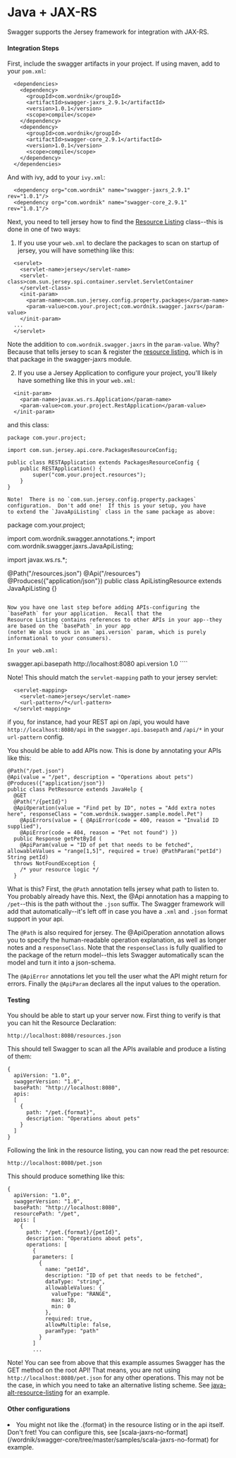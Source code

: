 Java + JAX-RS
==========

Swagger supports the Jersey framework for integration with JAX-RS.

#### Integration Steps

First, include the swagger artifacts in your project.  If using maven, add to your `pom.xml`:

````
  <dependencies>
    <dependency>
      <groupId>com.wordnik</groupId>
      <artifactId>swagger-jaxrs_2.9.1</artifactId>
      <version>1.0.1</version>
      <scope>compile</scope>
    </dependency>
    <dependency>
      <groupId>com.wordnik</groupId>
      <artifactId>swagger-core_2.9.1</artifactId>
      <version>1.0.1</version>
      <scope>compile</scope>
    </dependency>
  </dependencies>
````

And with ivy, add to your `ivy.xml`:

````
  <dependency org="com.wordnik" name="swagger-jaxrs_2.9.1" rev="1.0.1"/>
  <dependency org="com.wordnik" name="swagger-core_2.9.1" rev="1.0.1"/>
````

Next, you need to tell jersey how to find the [Resource Listing](Resource-Listing) class--this is done in one of
two ways:

1.  If you use your `web.xml` to declare the packages to scan on startup of jersey, you will have something like this:

````
  <servlet>
    <servlet-name>jersey</servlet-name>
    <servlet-class>com.sun.jersey.spi.container.servlet.ServletContainer
    </servlet-class>
    <init-param>
      <param-name>com.sun.jersey.config.property.packages</param-name>
      <param-value>com.your.project;com.wordnik.swagger.jaxrs</param-value>
    </init-param>
  ...
  </servlet>
````

Note the addition to `com.wordnik.swagger.jaxrs` in the `param-value`.  Why?  Because that tells jersey to scan &
register the [resource listing](/wordnik/swagger-core/blob/master/modules/swagger-jaxrs/src/main/scala/com/wordnik/swagger/jaxrs/ApiListing.scala), which is in that package in the swagger-jaxrs module.

2.  If you use a Jersey Application to configure your project, you'll likely have something like this in your `web.xml`:

````
  <init-param>
    <param-name>javax.ws.rs.Application</param-name>
    <param-value>com.your.project.RestApplication</param-value>
  </init-param>
````

and this class:
````
package com.your.project;

import com.sun.jersey.api.core.PackagesResourceConfig;

public class RESTApplication extends PackagesResourceConfig {
	public RESTApplication() {
		super("com.your.project.resources");
	}
}

Note!  There is no `com.sun.jersey.config.property.packages` configuration.  Don't add one!  If this is your setup, you have
to extend the `JavaApiListing` class in the same package as above:

````
package com.your.project;

import com.wordnik.swagger.annotations.*;
import com.wordnik.swagger.jaxrs.JavaApiListing;

import javax.ws.rs.*;

@Path("/resources.json")
@Api("/resources")
@Produces({"application/json"})
public class ApiListingResource extends JavaApiListing {}
````

Now you have one last step before adding APIs-configuring the `basePath` for your application.  Recall that the
Resource Listing contains references to other APIs in your app--they are based on the `basePath` in your app
(note! We also snuck in an `api.version` param, which is purely informational to your consumers).

In your web.xml:

````
  <init-param>
    <param-name>swagger.api.basepath</param-name>
    <param-value>http://localhost:8080</param-value>
  </init-param>
  <init-param>
    <param-name>api.version</param-name>
    <param-value>1.0</param-value>
  </init-param>
````

Note! This should match the `servlet-mapping` path to your jersey servlet:

````
  <servlet-mapping>
    <servlet-name>jersey</servlet-name>
    <url-pattern>/*</url-pattern>
  </servlet-mapping>
````

if you, for instance, had your REST api on /api, you would have `http://localhost:8080/api` in the `swagger.api.basepath` and
`/api/*` in your `url-pattern` config.

You should be able to add APIs now.  This is done by annotating your APIs like this:

````
@Path("/pet.json")
@Api(value = "/pet", description = "Operations about pets")
@Produces({"application/json"})
public class PetResource extends JavaHelp {
  @GET
  @Path("/{petId}")
  @ApiOperation(value = "Find pet by ID", notes = "Add extra notes here", responseClass = "com.wordnik.swagger.sample.model.Pet")
    @ApiErrors(value = { @ApiError(code = 400, reason = "Invalid ID supplied"),
    @ApiError(code = 404, reason = "Pet not found") })
  public Response getPetById (
    @ApiParam(value = "ID of pet that needs to be fetched", allowableValues = "range[1,5]", required = true) @PathParam("petId") String petId)
  throws NotFoundException {
    /* your resource logic */
  }
```` 

What is this?  First, the `@Path` annotation tells jersey what path to listen to.  You probably already have this.  Next,
the @Api annotation has a mapping to `/pet`--this is the path without the `.json` suffix.  The Swagger framework will add
that automatically--it's left off in case you have a `.xml` and `.json` format support in your api.

The `@Path` is also required for jersey.  The @ApiOperation annotation allows you to specify the human-readable operation
explanation, as well as longer notes and a `responseClass`.  Note that the `responseClass` is fully qualified to the package
of the return model--this lets Swagger automatically scan the model and turn it into a json-schema.

The `@ApiError` annotations let you tell the user what the API might return for errors.  Finally the `@ApiParam` declares
all the input values to the operation.

#### Testing

You should be able to start up your server now.  First thing to verify is that you can hit the Resource Declaration:

````
http://localhost:8080/resources.json
````

This should tell Swagger to scan all the APIs available and produce a listing of them:

````
{
  apiVersion: "1.0",
  swaggerVersion: "1.0",
  basePath: "http://localhost:8080",
  apis: 
  [
    {
      path: "/pet.{format}",
      description: "Operations about pets"
    }
  ]
}
````

Following the link in the resource listing, you can now read the pet resource:

````
http://localhost:8080/pet.json
````

This should produce something like this:

````
{
  apiVersion: "1.0",
  swaggerVersion: "1.0",
  basePath: "http://localhost:8080",
  resourcePath: "/pet",
  apis: [
    {
      path: "/pet.{format}/{petId}",
      description: "Operations about pets",
      operations: [
        {
        parameters: [
          {
            name: "petId",
            description: "ID of pet that needs to be fetched",
            dataType: "string",
            allowableValues: {
              valueType: "RANGE",
              max: 10,
              min: 0
            },
            required: true,
            allowMultiple: false,
            paramType: "path"
          }
        ]
        ...
````

Note!  You can see from above that this example assumes Swagger has the GET method on the root API!  That means,
you are not using `http://localhost:8080/pet.json` for any other operations.  This may not be the case, in which
you need to take an alternative listing scheme.  See [java-alt-resource-listing](/wordnik/swagger-core/tree/master/samples/java-alt-resource-listing) for
an example.


#### Other configurations

<li> You might not like the .{format} in the resource listing or in the api itself.  Don't fret!  You can configure this, see
[scala-jaxrs-no-format](/wordnik/swagger-core/tree/master/samples/scala-jaxrs-no-format) for example.</li>

